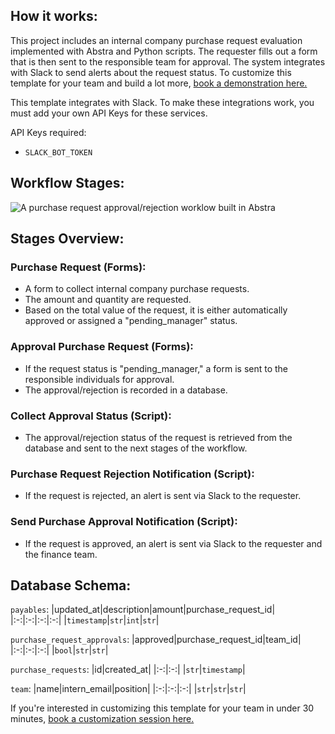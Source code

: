 ## How it works:

This project includes an internal company purchase request evaluation implemented with Abstra and Python scripts. The requester fills out a form that is then sent to the responsible team for approval. The system integrates with Slack to send alerts about the request status. To customize this template for your team and build a lot more, [book a demonstration here.](https://meet.abstra.app/demo?url=purchase-request-workflow-template)

This template integrates with Slack. To make these integrations work, you must add your own API Keys for these services.

API Keys required:

- `SLACK_BOT_TOKEN`

## Workflow Stages:
![A purchase request approval/rejection worklow built in Abstra](https://github.com/user-attachments/assets/979e1ecb-4a64-49ce-8105-8899303cb85e)

## Stages Overview:
### Purchase Request (Forms):
  - A form to collect internal company purchase requests.
  - The amount and quantity are requested.
  - Based on the total value of the request, it is either automatically approved or assigned a "pending_manager" status.

### Approval Purchase Request (Forms):
  - If the request status is "pending_manager," a form is sent to the responsible individuals for approval.
  - The approval/rejection is recorded in a database.

### Collect Approval Status (Script):
  - The approval/rejection status of the request is retrieved from the database and sent to the next stages of the workflow.

### Purchase Request Rejection Notification (Script):
  - If the request is rejected, an alert is sent via Slack to the requester.

### Send Purchase Approval Notification (Script):
  - If the request is approved, an alert is sent via Slack to the requester and the finance team.

## Database Schema:
`payables`:
|updated_at|description|amount|purchase_request_id|
|:-:|:-:|:-:|:-:|
|```timestamp```|```str```|```int```|```str```|

`purchase_request_approvals`:
|approved|purchase_request_id|team_id|
|:-:|:-:|:-:|
|```bool```|```str```|```str```|

`purchase_requests`:
|id|created_at|
|:-:|:-:|
|```str```|```timestamp```|

`team`:
|name|intern_email|position|
|:-:|:-:|:-:|
|```str```|```str```|```str```|

If you're interested in customizing this template for your team in under 30 minutes, [book a customization session here.](https://meet.abstra.app/demo?url=purchase-request-workflow-template)

